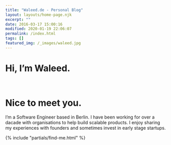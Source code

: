 ```yaml
---
title: "Waleed.de - Personal Blog"
layout: layouts/home-page.njk
excerpt: ""
date: 2016-03-17 15:00:16
modified: 2020-01-19 22:06:07
permalink: /index.html
tags: []
featured_img: /_images/waleed.jpg
---
```


<div class="title"><h1>Hi, I’m Waleed.</h1><br><h1>Nice to meet you.</h1></div>

I’m a Software Engineer based in Berlin. I have been working for over a dacade with organisations to help build scalable products. I enjoy sharing my experiences with founders and sometimes invest in early stage startups.

{% include "partials/find-me.html" %}